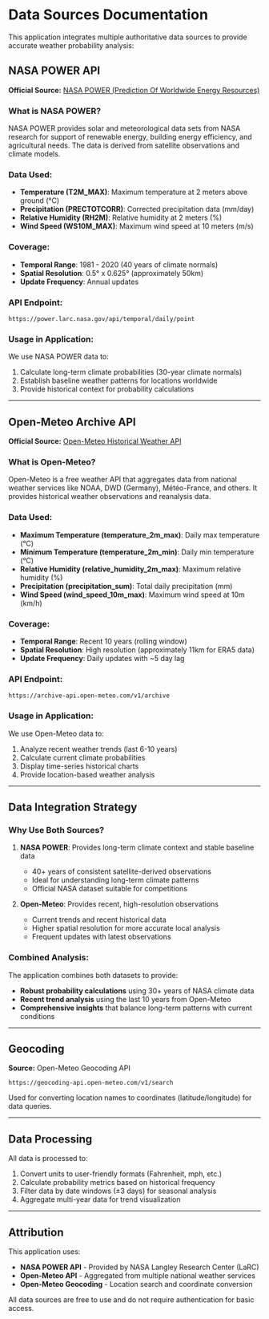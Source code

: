 # Data Sources Documentation

This application integrates multiple authoritative data sources to provide accurate weather probability analysis:

## NASA POWER API

**Official Source:** [NASA POWER (Prediction Of Worldwide Energy Resources)](https://power.larc.nasa.gov/)

### What is NASA POWER?
NASA POWER provides solar and meteorological data sets from NASA research for support of renewable energy, building energy efficiency, and agricultural needs. The data is derived from satellite observations and climate models.

### Data Used:
- **Temperature (T2M_MAX)**: Maximum temperature at 2 meters above ground (°C)
- **Precipitation (PRECTOTCORR)**: Corrected precipitation data (mm/day)
- **Relative Humidity (RH2M)**: Relative humidity at 2 meters (%)
- **Wind Speed (WS10M_MAX)**: Maximum wind speed at 10 meters (m/s)

### Coverage:
- **Temporal Range**: 1981 - 2020 (40 years of climate normals)
- **Spatial Resolution**: 0.5° x 0.625° (approximately 50km)
- **Update Frequency**: Annual updates

### API Endpoint:
```
https://power.larc.nasa.gov/api/temporal/daily/point
```

### Usage in Application:
We use NASA POWER data to:
1. Calculate long-term climate probabilities (30-year climate normals)
2. Establish baseline weather patterns for locations worldwide
3. Provide historical context for probability calculations

---

## Open-Meteo Archive API

**Official Source:** [Open-Meteo Historical Weather API](https://open-meteo.com/)

### What is Open-Meteo?
Open-Meteo is a free weather API that aggregates data from national weather services like NOAA, DWD (Germany), Météo-France, and others. It provides historical weather observations and reanalysis data.

### Data Used:
- **Maximum Temperature (temperature_2m_max)**: Daily max temperature (°C)
- **Minimum Temperature (temperature_2m_min)**: Daily min temperature (°C)
- **Relative Humidity (relative_humidity_2m_max)**: Maximum relative humidity (%)
- **Precipitation (precipitation_sum)**: Total daily precipitation (mm)
- **Wind Speed (wind_speed_10m_max)**: Maximum wind speed at 10m (km/h)

### Coverage:
- **Temporal Range**: Recent 10 years (rolling window)
- **Spatial Resolution**: High resolution (approximately 11km for ERA5 data)
- **Update Frequency**: Daily updates with ~5 day lag

### API Endpoint:
```
https://archive-api.open-meteo.com/v1/archive
```

### Usage in Application:
We use Open-Meteo data to:
1. Analyze recent weather trends (last 6-10 years)
2. Calculate current climate probabilities
3. Display time-series historical charts
4. Provide location-based weather analysis

---

## Data Integration Strategy

### Why Use Both Sources?

1. **NASA POWER**: Provides long-term climate context and stable baseline data
   - 40+ years of consistent satellite-derived observations
   - Ideal for understanding long-term climate patterns
   - Official NASA dataset suitable for competitions

2. **Open-Meteo**: Provides recent, high-resolution observations
   - Current trends and recent historical data
   - Higher spatial resolution for more accurate local analysis
   - Frequent updates with latest observations

### Combined Analysis:
The application combines both datasets to provide:
- **Robust probability calculations** using 30+ years of NASA climate data
- **Recent trend analysis** using the last 10 years from Open-Meteo
- **Comprehensive insights** that balance long-term patterns with current conditions

---

## Geocoding

**Source:** Open-Meteo Geocoding API

```
https://geocoding-api.open-meteo.com/v1/search
```

Used for converting location names to coordinates (latitude/longitude) for data queries.

---

## Data Processing

All data is processed to:
1. Convert units to user-friendly formats (Fahrenheit, mph, etc.)
2. Calculate probability metrics based on historical frequency
3. Filter data by date windows (±3 days) for seasonal analysis
4. Aggregate multi-year data for trend visualization

---

## Attribution

This application uses:
- **NASA POWER API** - Provided by NASA Langley Research Center (LaRC)
- **Open-Meteo API** - Aggregated from multiple national weather services
- **Open-Meteo Geocoding** - Location search and coordinate conversion

All data sources are free to use and do not require authentication for basic access.
